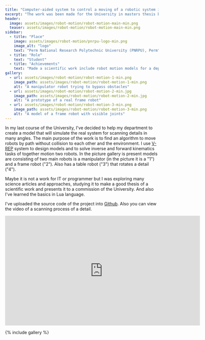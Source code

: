 ```yaml
---
title: "Computer-aided system to control a moving of a robotic system in an environment with obstacles"
excerpt: "The work was been made for the University in masters thesis by me"
header:
  image: assets/images/robot-motion/robot-motion-main-min.png
  teaser: assets/images/robot-motion/robot-motion-main-min.png
sidebar:
  - title: "Place"
    image: assets/images/robot-motion/pnrpu-logo-min.png
    image_alt: "logo"
    text: "Perm National Research Polytechnic University (PNRPU), Perm"
  - title: "Role"
    text: "Student"
  - title: "Achievements"
    text: "Made a scientific work include robot motion models for a department in University"
gallery:
  - url: assets/images/robot-motion/robot-motion-1-min.png
    image_path: assets/images/robot-motion/robot-motion-1-min.png
    alt: "A manipulator robot trying to bypass obstacles"
  - url: assets/images/robot-motion/robot-motion-2-min.jpg
    image_path: assets/images/robot-motion/robot-motion-2-min.jpg
    alt: "A prototype of a real frame robot"
  - url: assets/images/robot-motion/robot-motion-3-min.png
    image_path: assets/images/robot-motion/robot-motion-3-min.png
    alt: "A model of a frame robot with visible joints"
---
```


In my last course of the University, I've decided to help my department to create a model that will simulate the real system for scanning details in many angles.
The main purpose of the work is to find an algorithm to move robots by path without collision to each other and the environment.
I use [V-REP][vrep] system to design models and to solve inverse and forward kinematics tasks of together motion two robots.
In the picture gallery is present models are consisting of two main robots is a manipulator (in the picture it is a "1") and a frame robot ("2").
Also has a table robot ("3") that rotates a detail ("4").

Maybe it is not a work for IT or programmer but I was exploring many science articles and approaches,
studying it to make a good thesis of a scientific work and presents it to a commission of the University.
And also I've learned the basics in Lua language.

I've uploaded the source code of the project into [Github](https://github.com/RuslanGainanov/robot-motion).
Also you can view the video of a scanning process of a detail.
<iframe width="640" height="360" src="https://www.youtube-nocookie.com/embed/yxw9i_CwjF0" frameborder="0" allowfullscreen></iframe>

{% include gallery %}

[vrep]: http://www.v-rep.eu/
